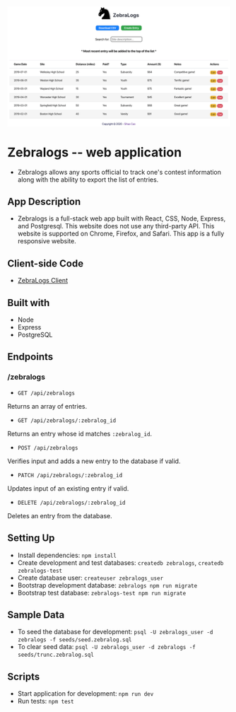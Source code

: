 <img src='screenshots/main-page.png'>

# Zebralogs -- web application
* Zebralogs allows any sports official to track one's contest information along with the ability to export the list of entries.

## App Description
* Zebralogs is a full-stack web app built with React, CSS, Node, Express, and Postgresql. This website does not use any third-party API. This website is supported on Chrome, Firefox, and Safari. This app is a fully responsive website.

## Client-side Code
* [ZebraLogs Client](https://github.com/sihaocao/zebralog-client)

## Built with
* Node
* Express
* PostgreSQL

## Endpoints
### /zebralogs
* `GET /api/zebralogs`

Returns an array of entries.

* `GET /api/zebralogs/:zebralog_id`

Returns an entry whose id matches `:zebralog_id`.

* `POST /api/zebralogs`

Verifies input and adds a new entry to the database if valid.

* `PATCH /api/zebralogs/:zebralog_id`

Updates input of an existing entry if valid.

* `DELETE /api/zebralogs/:zebralog_id`

Deletes an entry from the database.

## Setting Up
* Install dependencies: `npm install`
* Create development and test databases: `createdb zebralogs`, `createdb zebralogs-test`
* Create database user: `createuser zebralogs_user`
* Bootstrap development database: `zebralogs npm run migrate`
* Bootstrap test database: `zebralogs-test npm run migrate`

## Sample Data
* To seed the database for development: `psql -U zebralogs_user -d zebralogs -f seeds/seed.zebralog.sql`
* To clear seed data: `psql -U zebralogs_user -d zebralogs -f seeds/trunc.zebralog.sql`

## Scripts
* Start application for development: `npm run dev`
* Run tests: `npm test`
